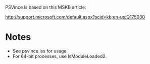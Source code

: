 PSVince is based on this MSKB article:

http://support.microsoft.com/default.aspx?scid=kb;en-us;Q175030

# Notes
* See psvince.iss for usage.
* For 64-bit processes, use IsModuleLoaded2.